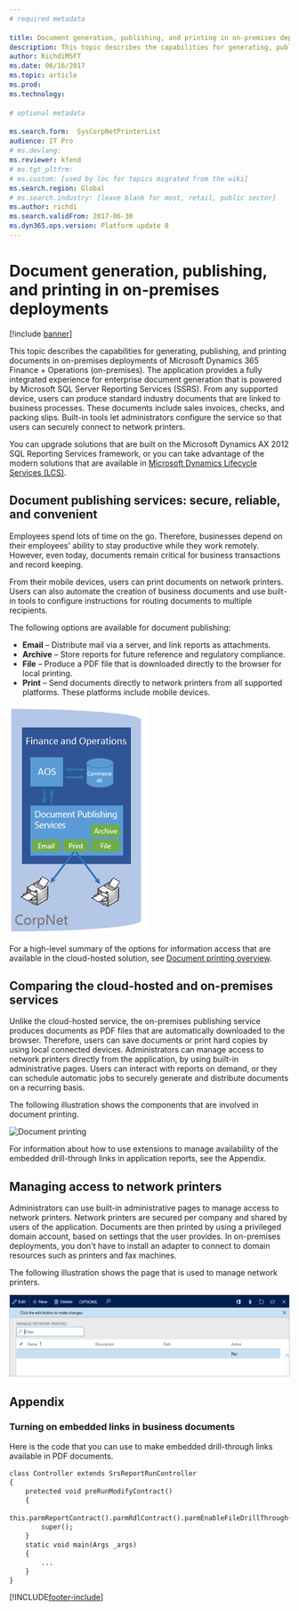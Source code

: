 ```yaml
---
# required metadata

title: Document generation, publishing, and printing in on-premises deployments
description: This topic describes the capabilities for generating, publishing, and printing documents in on-premises deployments.
author: RichdiMSFT
ms.date: 06/16/2017
ms.topic: article
ms.prod: 
ms.technology: 

# optional metadata

ms.search.form:  SysCorpNetPrinterList
audience: IT Pro
# ms.devlang: 
ms.reviewer: kfend
# ms.tgt_pltfrm: 
# ms.custom: [used by loc for topics migrated from the wiki]
ms.search.region: Global
# ms.search.industry: [leave blank for most, retail, public sector]
ms.author: richdi
ms.search.validFrom: 2017-06-30 
ms.dyn365.ops.version: Platform update 8 
---
```


# Document generation, publishing, and printing in on-premises deployments

[!include [banner](../includes/banner.md)]

This topic describes the capabilities for generating, publishing, and printing documents in on-premises deployments of Microsoft Dynamics 365 Finance + Operations (on-premises). The application provides a fully integrated experience for enterprise document generation that is powered by Microsoft SQL Server Reporting Services (SSRS). From any supported device, users can produce standard industry documents that are linked to business processes. These documents include sales invoices, checks, and packing slips. Built-in tools let administrators configure the service so that users can securely connect to network printers.

You can upgrade solutions that are built on the Microsoft Dynamics AX 2012 SQL Reporting Services framework, or you can take advantage of the modern solutions that are available in [Microsoft Dynamics Lifecycle Services (LCS)](https://lcs.dynamics.com).

## Document publishing services: secure, reliable, and convenient
Employees spend lots of time on the go. Therefore, businesses depend on their employees' ability to stay productive while they work remotely. However, even today, documents remain critical for business transactions and record keeping.

From their mobile devices, users can print documents on network printers. Users can also automate the creation of business documents and use built-in tools to configure instructions for routing documents to multiple recipients.

The following options are available for document publishing:

- **Email** – Distribute mail via a server, and link reports as attachments.
- **Archive** – Store reports for future reference and regulatory compliance.
- **File** – Produce a PDF file that is downloaded directly to the browser for local printing.
- **Print** – Send documents directly to network printers from all supported platforms. These platforms include mobile devices.

![Document publishing services](media/document-publishing-services.png)

For a high-level summary of the options for information access that are available in the cloud-hosted solution, see [Document printing overview](print-documents.md).

## Comparing the cloud-hosted and on-premises services
Unlike the cloud-hosted service, the on-premises publishing service produces documents as PDF files that are automatically downloaded to the browser. Therefore, users can save documents or print hard copies by using local connected devices. Administrators can manage access to network printers directly from the application, by using built-in administrative pages. Users can interact with reports on demand, or they can schedule automatic jobs to securely generate and distribute documents on a recurring basis.

The following illustration shows the components that are involved in document printing.

![Document printing](media/Cloud-vs-on-premises.png)

For information about how to use extensions to manage availability of the embedded drill-through links in application reports, see the Appendix.

## Managing access to network printers
Administrators can use built-in administrative pages to manage access to network printers. Network printers are secured per company and shared by users of the application. Documents are then printed by using a privileged domain account, based on settings that the user provides. In on-premises deployments, you don't have to install an adapter to connect to domain resources such as printers and fax machines.

The following illustration shows the page that is used to manage network printers.

![Manage network printers page](media/manage-network-printers.png)

## Appendix

### Turning on embedded links in business documents
Here is the code that you can use to make embedded drill-through links available in PDF documents. 

```xpp
class Controller extends SrsReportRunController
{
    protected void preRunModifyContract()
    {
        this.parmReportContract().parmRdlContract().parmEnableFileDrillThrough(true);
        super();
    }
    static void main(Args _args)
    {
        ...
    }
}
```


[!INCLUDE[footer-include](../../../includes/footer-banner.md)]
